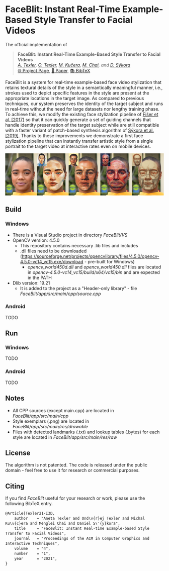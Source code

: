 # FaceBlit: Instant Real-Time Example-Based Style Transfer to Facial Videos

The official implementation of

> **FaceBlit: Instant Real-Time Example-Based Style Transfer to Facial Videos** <br>
_[A. Texler](https://www.linkedin.com/in/aneta-texler/), [O. Texler](https://ondrejtexler.github.io/), [M. Kučera](https://www.linkedin.com/in/kuceram/), [M. Chai](http://www.mlchai.com), and [D. Sýkora](https://dcgi.fel.cvut.cz/home/sykorad/)_ <br>
[:globe_with_meridians: Project Page](https://ondrejtexler.github.io/faceblit/index.html), 
[:page_facing_up: Paper](https://dcgi.fel.cvut.cz/home/sykorad/Texler21-I3D.pdf), 
[:books: BibTeX](https://dcgi.fel.cvut.cz/home/sykorad/Texler21-I3D.bib)

FaceBlit is a system for real-time example-based face video stylization that retains textural details
of the style in a semantically meaningful manner, i.e., strokes used to depict specific features in the style are
present at the appropriate locations in the target image. As compared to previous techniques, our system
preserves the identity of the target subject and runs in real-time without the need for large datasets nor
lengthy training phase. To achieve this, we modify the existing face stylization pipeline of 
[Fišer et al. [2017]](https://dcgi.fel.cvut.cz/home/sykorad/facestyle.html) so that it can quickly generate a set 
of guiding channels that handle identity preservation of the target subject while are still compatible with a faster 
variant of patch-based synthesis algorithm of [Sýkora et al. [2019]](https://dcgi.fel.cvut.cz/home/sykorad/styleblit.html).
Thanks to these improvements we demonstrate a first face stylization pipeline that can instantly transfer
artistic style from a single portrait to the target video at interactive rates even on mobile devices.

![Teaser](docs/teaser.png)

## Build

### Windows
* There is a Visual Studio project in directory *FaceBlit/VS*
* OpenCV version: 4.5.0
  * This repository contains necessary .lib files and includes
  * .dll files need to be downloaded (https://sourceforge.net/projects/opencvlibrary/files/4.5.0/opencv-4.5.0-vc14_vc15.exe/download - pre-built for Windows)
    * _opencv_world450d.dll_ and _opencv_world450.dll_ files are located in _opencv-4.5.0-vc14_vc15/build/x64/vc15/bin_ and are expected in the PATH 
* Dlib version: 19.21
  * It is added to the project as a "Header-only library" - file *FaceBlit/app/src/main/cpp/source.cpp*
### Android
TODO
## Run

### Windows
TODO
### Android
TODO

## Notes
* All CPP sources (except main.cpp) are located in *FaceBlit/app/src/main/cpp*
* Style exemplars (.png) are located in *FaceBlit/app/src/main/res/drawable*
* Files with detected landmarks (.txt) and lookup tables (.bytes) for each style are located in *FaceBlit/app/src/main/res/raw*

## License
The algorithm is not patented. The code is released under the public domain - feel free to use it for research or commercial purposes.

## Citing
If you find _FaceBlit_ useful for your research or work, please use the following BibTeX entry.

    @Article{Texler21-I3D,
        author    = "Aneta Texler and Ond\v{r}ej Texler and Michal Ku\v{c}era and Menglei Chai and Daniel S\'{y}kora",
        title     = "FaceBlit: Instant Real-time Example-based Style Transfer to Facial Videos",
        journal   = "Proceedings of the ACM in Computer Graphics and Interactive Techniques",
        volume    = "4",
        number    = "1",
        year      = "2021",
    }
